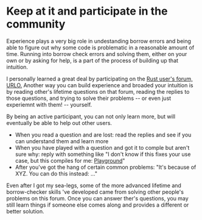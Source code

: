 # Keep at it and participate in the community

Experience plays a very big role in undestanding borrow errors and being able
to figure out why some code is problematic in a reasonable amount of time.
Running into borrow check errors and solving them, either on your own or by
asking for help, is a part of the process of building up that intuition.

I personally learned a great deal by participating on the
[Rust user's forum, URLO.](https://users.rust-lang.org/)  Another way you can
build experience and broaded your intuition is by reading other's lifetime
questions on that forum, reading the replies to those questions, and trying
to solve their problems -- or even just experiemnt with them! -- yourself.

By being an active participant, you can not only learn more, but will eventually
be able to help out other users.
* When you read a question and are lost: read the replies and see if you can understand them and learn more
* When you have played with a question and got it to comple but aren't sure why: reply with something like
  "I don't know if this fixes your use case, but this compiles for me: [Playground](https://play.rust-lang.org/)"
* After you've got the hang of certain common problems: "It's because of XYZ.  You can do this instead: ..."


Even after I got my sea-legs, some of the more advanced lifetime and borrow-checker skills
've developed came from solving other people's problems on this forum. Once you can answer
ther's questions, you may still learn things if someone else comes along and provides a
different or better solution.

